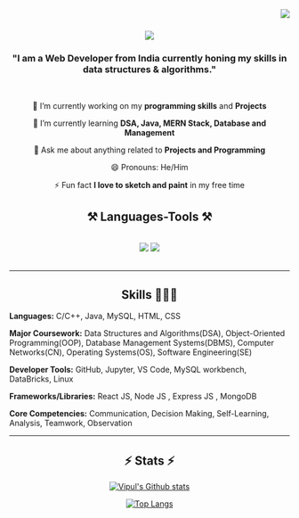 
<img align="right" src="https://visitor-badge.laobi.icu/badge?page_id=vaishaliisingh.vaishaliisingh" />

<h1 align="center">
    <img src="https://readme-typing-svg.herokuapp.com/?font=Righteous&size=35&center=true&vCenter=true&width=500&height=70&duration=4000&lines=Hi+There!+👋;+I'm+Vipul+Harsh!;" />
</h1>

<h3 align="center">"I am a Web Developer from India currently honing my skills in data structures & algorithms."</h3>

<br/>

<div align="center">
    
 🔭 I’m currently working on my **programming skills** and  **Projects**
 
 🌱 I’m currently learning **DSA, Java, MERN Stack, Database and Management**

💬 Ask me about anything related to **Projects and Programming**

😄 Pronouns: He/Him

⚡ Fun fact **I love to sketch and paint** in my free time
</div>

<h2 align="center">⚒️ Languages-Tools ⚒️</h2>
<br/>
<div align="center">
    <img src="https://skillicons.dev/icons?i=java,cpp,c,vscode,mongodb,nodejs,express,mysql,github" />
    <img src="https://skillicons.dev/icons?i=html,css,linux <div align="center">
    
</div>

<br/>
<hr/>

<div align="center">
  <h2> Skills 👨🏻‍💻 </h2>
  <div align="left">
    
 **Languages:** C/C++, Java, MySQL, HTML, CSS  
    
 **Major Coursework:** Data Structures and Algorithms(DSA), Object-Oriented Programming(OOP), Database Management Systems(DBMS), Computer Networks(CN), Operating Systems(OS), Software Engineering(SE)

 **Developer Tools:** GitHub, Jupyter, VS Code, MySQL workbench, DataBricks, Linux
  
 **Frameworks/Libraries:** React JS, Node JS , Express JS , MongoDB 
  
 **Core Competencies:** Communication, Decision Making, Self-Learning, Analysis, Teamwork, Observation
 </div>
</div>

<hr/>
<!---
Vipul-Harsh/Vipul-Harsh is a ✨ special ✨ repository because its `README.md` (this file) appears on your GitHub profile.
You can click the Preview link to take a look at your changes.
--->
<h2 align="center">⚡ Stats ⚡</h2>
<div align="center">



[![Vipul's Github stats](https://github-readme-stats.vercel.app/api?username=Vipul-Harsh&show=reviews,prs_merged&theme=ambient_gradient&rank_icon=github&hide_border=true)](https://github.com/anuraghazra/github-readme-stats)

[![Top Langs](https://github-readme-stats.vercel.app/api/top-langs/?username=Vipul-Harsh&layout=donut)](https://github.com/anuraghazra/github-readme-stats)


</div>
